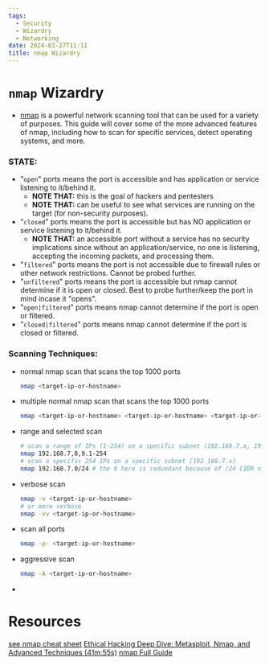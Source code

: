 ```yaml
---
tags:
  - Security
  - Wizardry
  - Networking
date: 2024-03-27T11:11
title: nmap Wizardry
---
```

<!-- 2024-03-27-1111 (March 27, 2024 11:11 AM) -->
	
# `nmap` Wizardry
- [nmap](https://nmap.org/) is a powerful network scanning tool that can be used for a variety of purposes. This guide will cover some of the more advanced features of nmap, including how to scan for specific services, detect operating systems, and more.

### STATE:
- "`open`" ports means the port is accessible and has application or service listening to it/behind it.
  - **NOTE THAT:** this is the goal of hackers and pentesters
  - **NOTE THAT:** can be useful to see what services are running on the target (for non-security purposes).
- "`closed`" ports means the port is accessible but has NO application or service listening to it/behind it.
  - **NOTE THAT:** an accessible port without a service has no security implications since without an application/service, no one is listening, accepting the incoming packets, and processing them.
- "`filtered`" ports means the port is not accessible due to firewall rules or other network restrictions. Cannot be probed further.
- "`unfiltered`" ports means the port is accessible but nmap cannot determine if it is open or closed. Best to probe further/keep the port in mind incase it "opens".
- "`open|filtered`" ports means nmap cannot determine if the port is open or filtered.
- "`closed|filtered`" ports means nmap cannot determine if the port is closed or filtered.

### Scanning Techniques:
- normal nmap scan that scans the top 1000 ports
  ```bash
  nmap <target-ip-or-hostname>
  ```
- multiple normal nmap scan that scans the top 1000 ports
  ```bash
  nmap <target-ip-or-hostname> <target-ip-or-hostname> <target-ip-or-hostname>
  ```
- range and selected scan
  ```bash
  # scan a range of IPs (1-254) on a specific subnet (192.168.7.x, 192.168.8.x, 192.168.9.x)
  nmap 192.168.7,8,9.1-254
  # scan a specific 254 IPs on a specific subnet (192.168.7.x)
  nmap 192.168.7.0/24 # the 0 here is redundant because of /24 CIDR notation
  ```
- verbose scan
  ```bash
  nmap -v <target-ip-or-hostname>
  # or more verbose
  nmap -vv <target-ip-or-hostname>
  ```
- scan all ports
  ```bash
  nmap -p- <target-ip-or-hostname>
  ```
- aggressive scan
  ```bash
  nmap -A <target-ip-or-hostname>
  ```
- 

# Resources
[see nmap cheat sheet](nmap-cheat-sheet-output.txt)
[Ethical Hacking Deep Dive: Metasploit, Nmap, and Advanced Techniques (41m:55s)](https://www.youtube.com/watch?v=Ft6tLATCIVQ)
[nmap Full Guide](https://www.youtube.com/watch?v=JHAMj2vN2oU)
